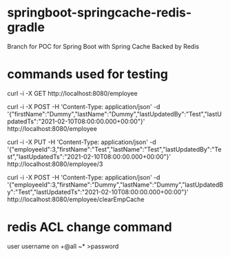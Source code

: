 # springboot-springcache-redis-gradle
Branch for POC for Spring Boot with Spring Cache Backed by Redis

# commands used for testing

curl -i -X GET http://localhost:8080/employee
		
curl -i -X POST -H 'Content-Type: application/json' -d '{"firstName":"Dummy","lastName":"Dummy","lastUpdatedBy":"Test","lastUpdatedTs":"2021-02-10T08:00:00.000+00:00"}' http://localhost:8080/employee

curl -i -X PUT -H 'Content-Type: application/json' -d '{"employeeId":3,"firstName":"Test","lastName":"Test","lastUpdatedBy":"Test","lastUpdatedTs":"2021-02-10T08:00:00.000+00:00"}' http://localhost:8080/employee/3


curl -i -X POST -H 'Content-Type: application/json' -d '{"employeeId":3,"firstName":"Dummy","lastName":"Dummy","lastUpdatedBy":"Test","lastUpdatedTs":"2021-02-10T08:00:00.000+00:00"}' http://localhost:8080/employee/clearEmpCache

# redis ACL change command
user username on  +@all ~* >password
